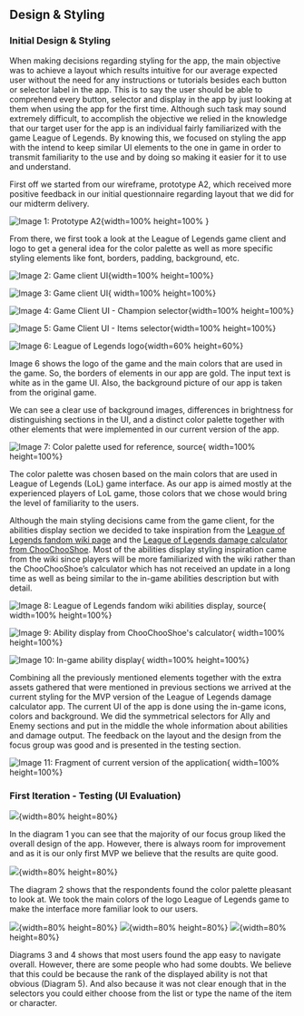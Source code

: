 ## Design & Styling

### Initial Design & Styling


When making decisions regarding styling for the app, the main objective was   to achieve a layout which results intuitive for our average expected user without the need for any instructions or tutorials besides each button or selector label in the app. This is to say the user should be able to comprehend every button, selector and display in the app by just looking at them when using the app for the first time. Although such task may sound extremely difficult, to accomplish the objective we relied in the knowledge that our target user for the app is an individual fairly familiarized with the game League of Legends. By knowing this, we focused on styling the app with the intend to keep similar UI elements to the one in game in order to transmit familiarity to the use and by doing so making it easier for it to use and understand.

First off we started from our wireframe, prototype A2, which received more positive feedback in our initial questionnaire regarding layout that we did for our midterm delivery.

![Image 1: Prototype A2](assets/testing/image-006.png){width=100% height=100% }

From there, we first took a look at the League of Legends game client and logo to get a general idea for the color palette as well as more specific styling elements like font, borders, padding, background, etc.

![Image 2: Game client UI](assets/testing/image-008.png){width=100% height=100%}

![Image 3: Game client UI](assets/pablo-design/image002.png){ width=100% height=100%}

![Image 4: Game Client UI - Champion selector](assets/testing/image-009.png){width=100% height=100%}

![Image 5: Game Client UI - Items selector](assets/testing/image-010.png){width=100% height=100%}


![Image 6: League of Legends logo](assets/testing/image-005.png){width=60% height=60%}

Image 6 shows the logo of the game and the main colors that are used in the game. So, the borders of elements in our app are gold. The input text is white as in the game UI. Also, the background picture of our app is taken from the original game.

We can see a clear use of background images, differences in brightness for distinguishing sections in the UI, and a distinct color palette together with other elements that were implemented in our current version of the app.

![Image 7: Color palette used for reference, [source](https://coolors.co/palette/050f16-058097-263b3d-0e212a-bc8a32)](assets/pablo-design/image005.png){ width=100% height=100%}

The color palette was chosen based on the main colors that are used in League of Legends (LoL) game interface. As our app is aimed mostly at the experienced players of LoL game, those colors that we chose would bring the level of familiarity to the users.

Although the main styling decisions came from the game client, for the abilities display section we decided to take inspiration from the [League of Legends fandom wiki page](https://leagueoflegends.fandom.com/wiki/K%27Sante/LoL) and the [League of Legends damage calculator from ChooChooShoe](https://choochooshoe.github.io/c/Ahri/vs/Taric). Most of the abilities display styling inspiration came from the wiki since players will be more familiarized with the wiki rather than the ChooChooShoe’s calculator which has not received an update in a long time as well as being similar to the in-game abilities description but with detail.


![Image 8: League of Legends fandom wiki abilities display, [source](https://leagueoflegends.fandom.com/wiki/Ahri/LoL)](assets/pablo-design/image006.png){ width=100% height=100%}


![Image 9: Ability display from ChooChooShoe's calculator](assets/pablo-design/image007.png){ width=100% height=100%}


![Image 10: In-game ability display](assets/pablo-design/image008.png){ width=100% height=100%}

Combining all the previously mentioned elements together with the extra assets gathered that were mentioned in previous sections we arrived at the current styling for the MVP version of the League of Legends damage calculator app. The current UI of the app is done using the in-game icons, colors and background. We did the symmetrical selectors for Ally and Enemy sections and put in the middle the whole information about abilities and damage output.
The feedback on the layout and the design from the focus group was good and is presented in the testing section.


![Image 11: Fragment of current version of the application](assets/pablo-design/image009.png){ width=100% height=100%}












### First Iteration - Testing (UI Evaluation)


![](assets/testing/image-000.png){width=80% height=80%}

In the diagram 1 you can see that the majority of our focus group liked the overall design of the
app. However, there is always room for improvement and as it is our only first MVP we believe
that the results are quite good.

![](assets/testing/image-001.png){width=80% height=80%}

The diagram 2 shows that the respondents found the color palette pleasant to look at. We took
the main colors of the logo League of Legends game to make the interface more familiar look to
our users.

![](assets/testing/image-002.png){width=80% height=80%}
![](assets/testing/image-003.png){width=80% height=80%}
![](assets/testing/image-004.png){width=80% height=80%}

Diagrams 3 and 4 shows that most users found the app easy to navigate overall. However, there
are some people who had some doubts. We believe that this could be because the rank of the
displayed ability is not that obvious (Diagram 5). And also because it was not clear enough that in
the selectors you could either choose from the list or type the name of the item or character.



